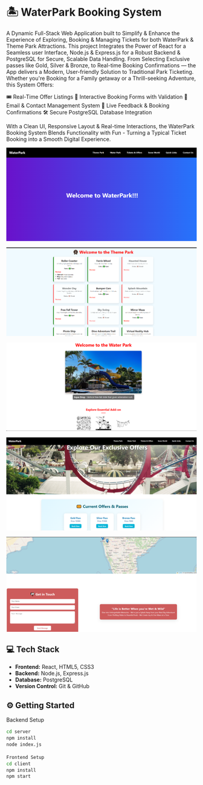 # 🏝️ WaterPark Booking System

A Dynamic Full-Stack Web Application built to Simplify & Enhance the Experience of Exploring, Booking & Managing Tickets for both WaterPark & Theme Park Attractions. This project Integrates the Power of React for a Seamless user Interface, Node.js & Express.js for a Robust Backend & PostgreSQL for Secure, Scalable Data Handling.
From Selecting Exclusive passes like Gold, Silver & Bronze, to Real-time Booking Confirmations — the App delivers a Modern, User-friendly Solution to Traditional Park Ticketing.
Whether you're Booking for a Family getaway or a Thrill-seeking Adventure, this System Offers:

🎟️ Real-Time Offer Listings
🧾 Interactive Booking Forms with Validation
📧 Email & Contact Management System
🔄 Live Feedback & Booking Confirmations
🛠️ Secure PostgreSQL Database Integration

With a Clean UI, Responsive Layout & Real-time Interactions, the WaterPark Booking System Blends Functionality with Fun - Turning a Typical Ticket Booking into a Smooth Digital Experience.

![Homepage](client/public/screenshots/HomePage.png)

![ThemePark](client/public/screenshots/ThemeParkPage.png)

![WaterPark](client/public/screenshots/WaterParkPage.png)

![Tickets](client/public/screenshots/TicketsPage.png)

![Contact](client/public/screenshots/ContactPage.png)

## 💻 Tech Stack

- **Frontend:** React, HTML5, CSS3
- **Backend:** Node.js, Express.js
- **Database:** PostgreSQL
- **Version Control:** Git & GitHub

## ⚙️ Getting Started

Backend Setup

```bash
cd server
npm install
node index.js

Frontend Setup
cd client
npm install
npm start